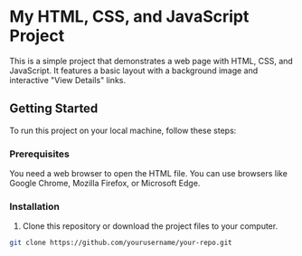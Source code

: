 # My HTML, CSS, and JavaScript Project

This is a simple project that demonstrates a web page with HTML, CSS, and JavaScript. It features a basic layout with a background image and interactive "View Details" links.

## Getting Started

To run this project on your local machine, follow these steps:

### Prerequisites

You need a web browser to open the HTML file. You can use browsers like Google Chrome, Mozilla Firefox, or Microsoft Edge.

### Installation

1. Clone this repository or download the project files to your computer.

```bash
git clone https://github.com/yourusername/your-repo.git
